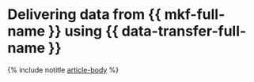 # Delivering data from {{ mkf-full-name }} using {{ data-transfer-full-name }}

{% include notitle [article-body](../../_tutorials/datatransfer/mkf-to-mpg.md) %}
